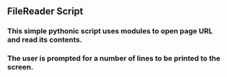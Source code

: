## FileReader Script

### This simple pythonic script uses modules to open page URL and read its contents. 

### The user is prompted for a number of lines to be printed to the screen.
